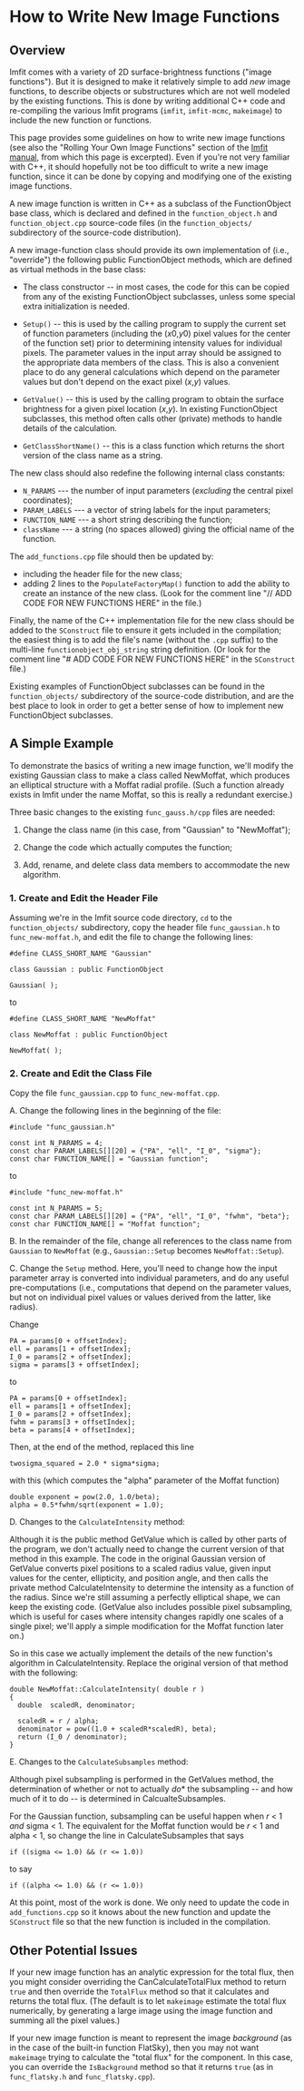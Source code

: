 # How to Write New Image Functions

## Overview

Imfit comes with a variety of 2D surface-brightness functions ("image functions").
But it is designed to make it relatively simple to add *new* image functions, to 
describe objects or substructures which are not well modeled by the existing functions.
This is done by writing additional C++ code and re-compiling the various Imfit programs
(`imfit`, `imfit-mcmc`, `makeimage`) to include the new function or functions.

This page provides some guidelines on how to write new image
functions (see also the "Rolling Your Own Image Functions" section of
the [Imfit
manual](https://www.mpe.mpg.de/~erwin/resources/imfit/imfit_howto.pdf),
from which this page is excerpted). Even if you're not very familiar
with C++, it should hopefully not be too difficult to write a new image
function, since it can be done by copying and modifying one of the
existing image functions.

A new image function is written in C++ as a subclass of the
FunctionObject base class, which is declared and defined in the
`function_object.h` and `function_object.cpp` source-code files (in the
`function_objects/` subdirectory of the source-code distribution).

A new image-function class should provide its own implementation of
(i.e., "override") the following public FunctionObject methods, which
are defined as virtual methods in the base class:

- The class constructor -- in most cases, the code for this can be copied from any of the
existing FunctionObject subclasses, unless some special extra initialization is needed.

- `Setup()` -- this is used by the calling program to supply the current
set of function parameters (including the (*x*0,*y*0) pixel values for
the center of the function set) prior to determining intensity values
for individual pixels. The parameter values in the input array should be
assigned to the appropriate data members of the class. This is also a
convenient place to do any general calculations which depend on the
parameter values but don't depend on the exact pixel (*x*,*y*) values.

- `GetValue()` -- this is used by the calling program to obtain the surface
brightness for a given pixel location (*x*,*y*). In existing FunctionObject subclasses,
this method often calls other (private) methods to handle details of the calculation.

- `GetClassShortName()` -- this is a class function which returns
the short version of the class name as a string.


The new class should also redefine the following internal class constants:

-  `N_PARAMS` --- the number of input parameters (*excluding* the
central pixel coordinates);
-  `PARAM_LABELS` --- a vector of string labels for the input parameters;
-  `FUNCTION_NAME` --- a short string describing the function;
-  `className` --- a string (no spaces allowed) giving the official name
of the function.

The ``add_functions.cpp`` file should then be updated by:

- including the header file for the new class;
- adding 2 lines to the `PopulateFactoryMap()` function to add the ability to create an instance of
the new class. (Look for the comment line "// ADD CODE FOR NEW FUNCTIONS HERE" in
the file.)

Finally, the name of the C++ implementation file for the new class should be added
to the `SConstruct` file to ensure it gets included in the compilation; the
easiest thing is to add the file's name (without the `.cpp` suffix) to the
multi-line `functionobject_obj_string` string definition. (Or look for the
comment line "# ADD CODE FOR NEW FUNCTIONS HERE" in the `SConstruct` file.)

Existing examples of FunctionObject subclasses can be found in the `function_objects/`
subdirectory of the source-code distribution, and are the best place to look in order
to get a better sense of how to implement new FunctionObject subclasses.


## A Simple Example

To demonstrate the basics of writing a new image function, we'll modify
the existing Gaussian class to make a class called NewMoffat, which
produces an elliptical structure with a Moffat radial profile. (Such a
function already exists in Imfit under the name Moffat, so this is really a
redundant exercise.)

Three basic changes to the existing `func_gauss.h/cpp` files are needed:

1. Change the class name (in this case, from "Gaussian" to "NewMoffat");

2. Change the code which actually computes the function;

3. Add, rename, and delete class data members to accommodate the new algorithm.


### 1. Create and Edit the Header File

Assuming we're in the Imfit source code directory, `cd` to the `function_objects/`
subdirectory, copy the header file `func_gaussian.h` to `func_new-moffat.h`, and
edit the file to change the following lines:

    #define CLASS_SHORT_NAME "Gaussian"
    
    class Gaussian : public FunctionObject
    
    Gaussian( );

to

    #define CLASS_SHORT_NAME "NewMoffat"
    
    class NewMoffat : public FunctionObject
    
    NewMoffat( );




### 2. Create and Edit the Class File

Copy the file `func_gaussian.cpp` to `func_new-moffat.cpp`.

A. Change the following lines in the beginning of the file:

    #include "func_gaussian.h"
    
    const int N_PARAMS = 4;
    const char PARAM_LABELS[][20] = {"PA", "ell", "I_0", "sigma"};
    const char FUNCTION_NAME[] = "Gaussian function";
    
    
to

    #include "func_new-moffat.h"
    
    const int N_PARAMS = 5;
    const char PARAM_LABELS[][20] = {"PA", "ell", "I_0", "fwhm", "beta"};
    const char FUNCTION_NAME[] = "Moffat function";

B. In the remainder of the file, change all references to the class name from
`Gaussian` to `NewMoffat` (e.g., `Gaussian::Setup` becomes `NewMoffat::Setup`).

C. Change the `Setup` method. Here, you'll need to change how the input parameter
array is converted into individual parameters, and do any useful pre-computations 
(i.e., computations that depend on the parameter values, but not on individual pixel
values or values derived from the latter, like radius).

Change

    PA = params[0 + offsetIndex];
    ell = params[1 + offsetIndex];
    I_0 = params[2 + offsetIndex];
    sigma = params[3 + offsetIndex];

to

    PA = params[0 + offsetIndex];
    ell = params[1 + offsetIndex];
    I_0 = params[2 + offsetIndex];
    fwhm = params[3 + offsetIndex];
    beta = params[4 + offsetIndex];

Then, at the end of the method, replaced this line

    twosigma_squared = 2.0 * sigma*sigma;

with this (which computes the "alpha" parameter of the Moffat function)

    double exponent = pow(2.0, 1.0/beta);
    alpha = 0.5*fwhm/sqrt(exponent = 1.0);


D. Changes to the `CalculateIntensity` method:

Although it is the public method GetValue which is called by other parts of
the program, we don't actually need to change the current version of that method
in this example. The code in the original Gaussian version of GetValue
converts pixel positions to a scaled radius value, given input values for
the center, ellipticity, and position angle, and then calls the private method
CalculateIntensity to determine the intensity as a function of the radius.
Since we're still assuming a perfectly elliptical shape, we can keep the
existing code. (GetValue also includes possible pixel subsampling, which
is useful for cases where intensity changes rapidly one scales of a single pixel;
we'll apply a simple modification for the Moffat function later on.)

So in this case we actually implement the details of the new function's algorithm in
CalculateIntensity. Replace the original version of that method with the
following:


    double NewMoffat::CalculateIntensity( double r )
    {
      double  scaledR, denominator;
  
      scaledR = r / alpha;
      denominator = pow((1.0 + scaledR*scaledR), beta);
      return (I_0 / denominator);
    }


E. Changes to the `CalculateSubsamples` method:

Although pixel subsampling is performed in the GetValues method, the
determination of whether or not to actually *do** the subsampling
-- and how much of it to do -- is determined in CalcualteSubsamples.

For the Gaussian function, subsampling can be useful
happen when *r* < 1 *and* sigma < 1. The equivalent
for the Moffat function would be *r* < 1 and alpha < 1, so
change the line in CalculateSubsamples that says

    if ((sigma <= 1.0) && (r <= 1.0))

to say

    if ((alpha <= 1.0) && (r <= 1.0))



At this point, most of the work is done.  We only need to update the code
in ``add_functions.cpp`` so it knows about the new function and
update the ``SConstruct`` file so that the new function is included in the
compilation.


## Other Potential Issues

If your new image function has an analytic expression for the total flux, then
you might consider overriding the CanCalculateTotalFlux method to return `true`
and then override the `TotalFlux` method so that it calculates and returns the
total flux. (The default is to let `makeimage` estimate the total flux numerically,
by generating a large image using the image function and summing all the pixel
values.)

If your new image function is meant to represent the image *background* (as in the
case of the built-in function FlatSky), then you may not want `makeimage` trying
to calculate the "total flux" for the component. In this case, you can override
the `IsBackground` method so that it returns `true` (as in `func_flatsky.h`
and `func_flatsky.cpp`).

